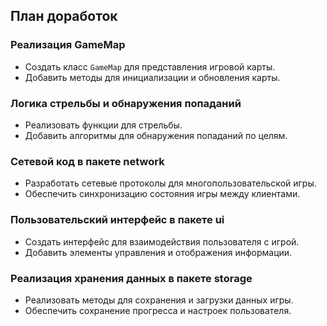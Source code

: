 ## План доработок

### Реализация GameMap
- Создать класс `GameMap` для представления игровой карты.
- Добавить методы для инициализации и обновления карты.

### Логика стрельбы и обнаружения попаданий
- Реализовать функции для стрельбы.
- Добавить алгоритмы для обнаружения попаданий по целям.

### Сетевой код в пакете network
- Разработать сетевые протоколы для многопользовательской игры.
- Обеспечить синхронизацию состояния игры между клиентами.

### Пользовательский интерфейс в пакете ui
- Создать интерфейс для взаимодействия пользователя с игрой.
- Добавить элементы управления и отображения информации.

### Реализация хранения данных в пакете storage
- Реализовать методы для сохранения и загрузки данных игры.
- Обеспечить сохранение прогресса и настроек пользователя.
